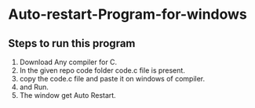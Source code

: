# Auto-restart-Program-for-windows
## Steps to run this program ##
1. Download Any compiler for C.
2. In the given repo code folder code.c file is present.
3. copy the code.c file and paste it on windows of compiler.
4. and Run.
5. The window get Auto Restart.
